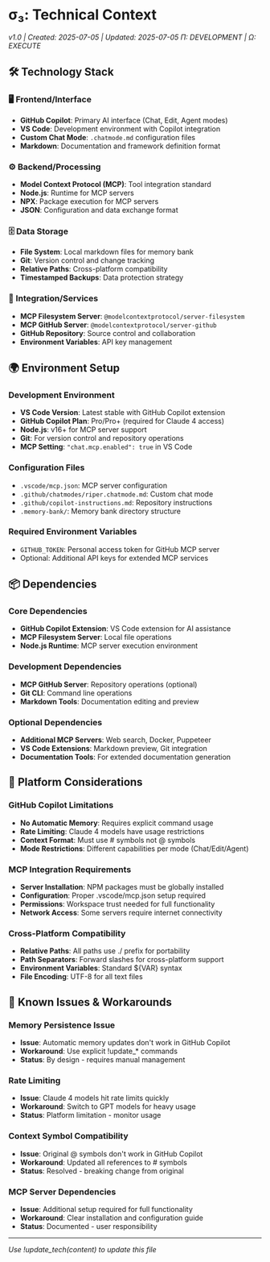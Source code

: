 # σ₃: Technical Context
*v1.0 | Created: 2025-07-05 | Updated: 2025-07-05*
*Π: DEVELOPMENT | Ω: EXECUTE*

## 🛠️ Technology Stack

### 🖥️ Frontend/Interface
- **GitHub Copilot**: Primary AI interface (Chat, Edit, Agent modes)
- **VS Code**: Development environment with Copilot integration
- **Custom Chat Mode**: `.chatmode.md` configuration files
- **Markdown**: Documentation and framework definition format

### ⚙️ Backend/Processing
- **Model Context Protocol (MCP)**: Tool integration standard
- **Node.js**: Runtime for MCP servers
- **NPX**: Package execution for MCP servers
- **JSON**: Configuration and data exchange format

### 🗄️ Data Storage
- **File System**: Local markdown files for memory bank
- **Git**: Version control and change tracking
- **Relative Paths**: Cross-platform compatibility
- **Timestamped Backups**: Data protection strategy

### 🚀 Integration/Services
- **MCP Filesystem Server**: `@modelcontextprotocol/server-filesystem`
- **MCP GitHub Server**: `@modelcontextprotocol/server-github`
- **GitHub Repository**: Source control and collaboration
- **Environment Variables**: API key management

## 🌍 Environment Setup

### Development Environment
- **VS Code Version**: Latest stable with GitHub Copilot extension
- **GitHub Copilot Plan**: Pro/Pro+ (required for Claude 4 access)
- **Node.js**: v16+ for MCP server support
- **Git**: For version control and repository operations
- **MCP Setting**: `"chat.mcp.enabled": true` in VS Code

### Configuration Files
- `.vscode/mcp.json`: MCP server configuration
- `.github/chatmodes/riper.chatmode.md`: Custom chat mode
- `.github/copilot-instructions.md`: Repository instructions
- `.memory-bank/`: Memory bank directory structure

### Required Environment Variables
- `GITHUB_TOKEN`: Personal access token for GitHub MCP server
- Optional: Additional API keys for extended MCP services

## 📦 Dependencies

### Core Dependencies
- **GitHub Copilot Extension**: VS Code extension for AI assistance
- **MCP Filesystem Server**: Local file operations
- **Node.js Runtime**: MCP server execution environment

### Development Dependencies
- **MCP GitHub Server**: Repository operations (optional)
- **Git CLI**: Command line operations
- **Markdown Tools**: Documentation editing and preview

### Optional Dependencies
- **Additional MCP Servers**: Web search, Docker, Puppeteer
- **VS Code Extensions**: Markdown preview, Git integration
- **Documentation Tools**: For extended documentation generation

## 🔧 Platform Considerations

### GitHub Copilot Limitations
- **No Automatic Memory**: Requires explicit command usage
- **Rate Limiting**: Claude 4 models have usage restrictions
- **Context Format**: Must use # symbols not @ symbols
- **Mode Restrictions**: Different capabilities per mode (Chat/Edit/Agent)

### MCP Integration Requirements
- **Server Installation**: NPM packages must be globally installed
- **Configuration**: Proper .vscode/mcp.json setup required
- **Permissions**: Workspace trust needed for full functionality
- **Network Access**: Some servers require internet connectivity

### Cross-Platform Compatibility
- **Relative Paths**: All paths use ./ prefix for portability
- **Path Separators**: Forward slashes for cross-platform support
- **Environment Variables**: Standard ${VAR} syntax
- **File Encoding**: UTF-8 for all text files

## 🚨 Known Issues & Workarounds

### Memory Persistence Issue
- **Issue**: Automatic memory updates don't work in GitHub Copilot
- **Workaround**: Use explicit !update_* commands
- **Status**: By design - requires manual management

### Rate Limiting
- **Issue**: Claude 4 models hit rate limits quickly
- **Workaround**: Switch to GPT models for heavy usage
- **Status**: Platform limitation - monitor usage

### Context Symbol Compatibility
- **Issue**: Original @ symbols don't work in GitHub Copilot
- **Workaround**: Updated all references to # symbols
- **Status**: Resolved - breaking change from original

### MCP Server Dependencies
- **Issue**: Additional setup required for full functionality
- **Workaround**: Clear installation and configuration guide
- **Status**: Documented - user responsibility

---
*Use !update_tech(content) to update this file*
